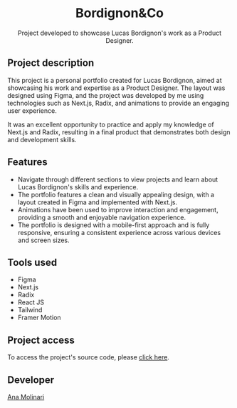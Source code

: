 <h1 align="center">Bordignon&Co</h1>

<p align="center">
Project developed to showcase Lucas Bordignon's work as a Product Designer.
    


## Project description

<p align="justify">

This project is a personal portfolio created for Lucas Bordignon, aimed at showcasing his work and expertise as a Product Designer. The layout was designed using Figma, and the project was developed by me using technologies such as Next.js, Radix, and animations to provide an engaging user experience.

It was an excellent opportunity to practice and apply my knowledge of Next.js and Radix, resulting in a final product that demonstrates both design and development skills.

## Features

- Navigate through different sections to view projects and learn about Lucas Bordignon's skills and experience.
- The portfolio features a clean and visually appealing design, with a layout created in Figma and implemented with Next.js.
- Animations have been used to improve interaction and engagement, providing a smooth and enjoyable navigation experience.
- The portfolio is designed with a mobile-first approach and is fully responsive, ensuring a consistent experience across various devices and screen sizes.

## Tools used

- Figma
- Next.js
- Radix
- React JS
- Tailwind
- Framer Motion

###

## Project access

To access the project's source code, please [click here](https://www.bordignon.co/).

## Developer
[Ana Molinari](https://www.linkedin.com/in/anahmolinari/)

